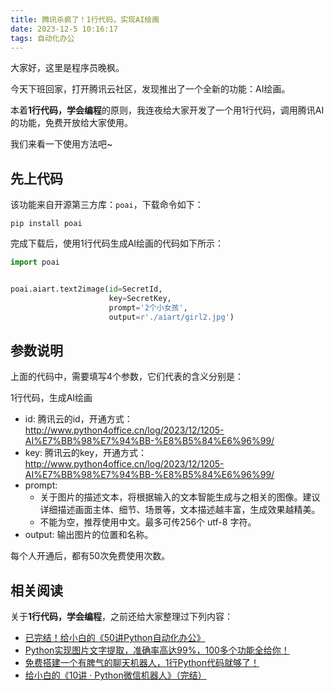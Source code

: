 ```yaml
---
title: 腾讯杀疯了！1行代码，实现AI绘画
date: 2023-12-5 10:16:17
tags: 自动化办公
---
```




大家好，这里是程序员晚枫。

今天下班回家，打开腾讯云社区，发现推出了一个全新的功能：AI绘画。

本着**1行代码，学会编程**的原则，我连夜给大家开发了一个用1行代码，调用腾讯AI的功能，免费开放给大家使用。

我们来看一下使用方法吧~

## 先上代码

该功能来自开源第三方库：``poai``，下载命令如下：

```shell
pip install poai
```

完成下载后，使用1行代码生成AI绘画的代码如下所示：

```python
import poai


poai.aiart.text2image(id=SecretId,
                      key=SecretKey,
                      prompt='2个小女孩',
                      output=r'./aiart/girl2.jpg')
```

## 参数说明

上面的代码中，需要填写4个参数，它们代表的含义分别是：

1行代码，生成AI绘画
- id: 腾讯云的id，开通方式：http://www.python4office.cn/log/2023/12/1205-AI%E7%BB%98%E7%94%BB-%E8%B5%84%E6%96%99/
- key: 腾讯云的key，开通方式：http://www.python4office.cn/log/2023/12/1205-AI%E7%BB%98%E7%94%BB-%E8%B5%84%E6%96%99/
- prompt: 
  - 关于图片的描述文本，将根据输入的文本智能生成与之相关的图像。建议详细描述画面主体、细节、场景等，文本描述越丰富，生成效果越精美。
  - 不能为空，推荐使用中文。最多可传256个 utf-8 字符。
- output: 输出图片的位置和名称。


每个人开通后，都有50次免费使用次数。

## 相关阅读

关于**1行代码，学会编程**，之前还给大家整理过下列内容：

- [已完结！给小白的《50讲Python自动化办公》](https://mp.weixin.qq.com/s/JMjsmOcCE4ZaV2839ZgTTg)
- [Python实现图片文字提取，准确率高达99%，100多个功能全给你！](https://mp.weixin.qq.com/s/tg-0yuItjZj0O0UEksl5ag)
- [免费搭建一个有脾气的聊天机器人，1行Python代码就够了！](https://mp.weixin.qq.com/s/plUnUjyEvbL284G9sogYYw)
- [给小白的《10讲 · Python微信机器人》（完结）](https://mp.weixin.qq.com/s/g9nejIxuitwRzl5NMi177w)

